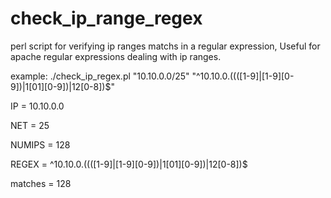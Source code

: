 check_ip_range_regex
====================

perl script for verifying ip ranges matchs in a regular expression,  Useful for apache regular expressions dealing with ip ranges.

example:
./check_ip_regex.pl "10.10.0.0/25" "^10\.10\.0\.((([1-9]|[1-9][0-9])|1[01][0-9])|12[0-8])$"

IP = 10.10.0.0

NET = 25

NUMIPS = 128

REGEX = ^10\.10\.0\.((([1-9]|[1-9][0-9])|1[01][0-9])|12[0-8])$

matches = 128


